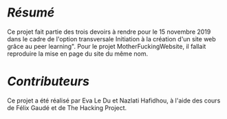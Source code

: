 # _**Résumé**_

Ce projet fait partie des trois devoirs à rendre pour le 15 novembre 2019 dans le cadre de l'option transversale Initiation à la création d'un site web grâce au peer learning". Pour le projet MotherFuckingWebsite, il fallait reproduire la mise en page du site du même nom.

# _**Contributeurs**_

Ce projet a été réalisé par Eva Le Du et Nazlati Hafidhou, à l'aide des cours de Félix Gaudé et de The Hacking Project.

